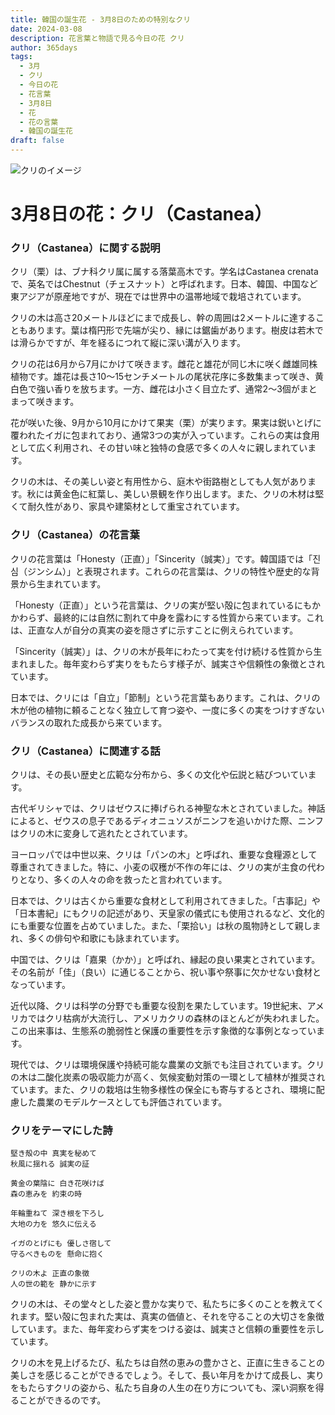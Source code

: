 ```yaml
---
title: 韓国の誕生花 - 3月8日のための特別なクリ
date: 2024-03-08
description: 花言葉と物語で見る今日の花 クリ
author: 365days
tags:
  - 3月
  - クリ
  - 今日の花
  - 花言葉
  - 3月8日
  - 花
  - 花の言葉
  - 韓国の誕生花
draft: false
---
```



![クリのイメージ](https://cdn.pixabay.com/photo/2019/05/22/20/54/chestnut-blossom-4222522_1280.jpg#center#center)


# 3月8日の花：クリ（Castanea）

### クリ（Castanea）に関する説明

クリ（栗）は、ブナ科クリ属に属する落葉高木です。学名はCastanea crenataで、英名ではChestnut（チェスナット）と呼ばれます。日本、韓国、中国など東アジアが原産地ですが、現在では世界中の温帯地域で栽培されています。

クリの木は高さ20メートルほどにまで成長し、幹の周囲は2メートルに達することもあります。葉は楕円形で先端が尖り、縁には鋸歯があります。樹皮は若木では滑らかですが、年を経るにつれて縦に深い溝が入ります。

クリの花は6月から7月にかけて咲きます。雌花と雄花が同じ木に咲く雌雄同株植物です。雄花は長さ10〜15センチメートルの尾状花序に多数集まって咲き、黄白色で強い香りを放ちます。一方、雌花は小さく目立たず、通常2〜3個がまとまって咲きます。

花が咲いた後、9月から10月にかけて果実（栗）が実ります。果実は鋭いとげに覆われたイガに包まれており、通常3つの実が入っています。これらの実は食用として広く利用され、その甘い味と独特の食感で多くの人々に親しまれています。

クリの木は、その美しい姿と有用性から、庭木や街路樹としても人気があります。秋には黄金色に紅葉し、美しい景観を作り出します。また、クリの木材は堅くて耐久性があり、家具や建築材として重宝されています。

### クリ（Castanea）の花言葉

クリの花言葉は「Honesty（正直）」「Sincerity（誠実）」です。韓国語では「진심（ジンシム）」と表現されます。これらの花言葉は、クリの特性や歴史的な背景から生まれています。

「Honesty（正直）」という花言葉は、クリの実が堅い殻に包まれているにもかかわらず、最終的には自然に割れて中身を露わにする性質から来ています。これは、正直な人が自分の真実の姿を隠さずに示すことに例えられています。

「Sincerity（誠実）」は、クリの木が長年にわたって実を付け続ける性質から生まれました。毎年変わらず実りをもたらす様子が、誠実さや信頼性の象徴とされています。

日本では、クリには「自立」「節制」という花言葉もあります。これは、クリの木が他の植物に頼ることなく独立して育つ姿や、一度に多くの実をつけすぎないバランスの取れた成長から来ています。

### クリ（Castanea）に関連する話

クリは、その長い歴史と広範な分布から、多くの文化や伝説と結びついています。

古代ギリシャでは、クリはゼウスに捧げられる神聖な木とされていました。神話によると、ゼウスの息子であるディオニュソスがニンフを追いかけた際、ニンフはクリの木に変身して逃れたとされています。

ヨーロッパでは中世以来、クリは「パンの木」と呼ばれ、重要な食糧源として尊重されてきました。特に、小麦の収穫が不作の年には、クリの実が主食の代わりとなり、多くの人々の命を救ったと言われています。

日本では、クリは古くから重要な食材として利用されてきました。「古事記」や「日本書紀」にもクリの記述があり、天皇家の儀式にも使用されるなど、文化的にも重要な位置を占めていました。また、「栗拾い」は秋の風物詩として親しまれ、多くの俳句や和歌にも詠まれています。

中国では、クリは「嘉果（かか）」と呼ばれ、縁起の良い果実とされています。その名前が「佳」（良い）に通じることから、祝い事や祭事に欠かせない食材となっています。

近代以降、クリは科学の分野でも重要な役割を果たしています。19世紀末、アメリカではクリ枯病が大流行し、アメリカクリの森林のほとんどが失われました。この出来事は、生態系の脆弱性と保護の重要性を示す象徴的な事例となっています。

現代では、クリは環境保護や持続可能な農業の文脈でも注目されています。クリの木は二酸化炭素の吸収能力が高く、気候変動対策の一環として植林が推奨されています。また、クリの栽培は生物多様性の保全にも寄与するとされ、環境に配慮した農業のモデルケースとしても評価されています。

### クリをテーマにした詩

    堅き殻の中 真実を秘めて
    秋風に揺れる 誠実の証
    
    黄金の葉陰に 白き花咲けば
    森の恵みを 約束の時
    
    年輪重ねて 深き根を下ろし
    大地の力を 悠久に伝える
    
    イガのとげにも 優しさ宿して
    守るべきものを 懸命に抱く
    
    クリの木よ 正直の象徴
    人の世の範を 静かに示す

クリの木は、その堂々とした姿と豊かな実りで、私たちに多くのことを教えてくれます。堅い殻に包まれた実は、真実の価値と、それを守ることの大切さを象徴しています。また、毎年変わらず実をつける姿は、誠実さと信頼の重要性を示しています。

クリの木を見上げるたび、私たちは自然の恵みの豊かさと、正直に生きることの美しさを感じることができるでしょう。そして、長い年月をかけて成長し、実りをもたらすクリの姿から、私たち自身の人生の在り方についても、深い洞察を得ることができるのです。